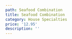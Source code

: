 ```yaml
---
path: Seafood Combination
title: Seafood Combination
category: House Specialties
price: '12.95'
description: ''
---
```


